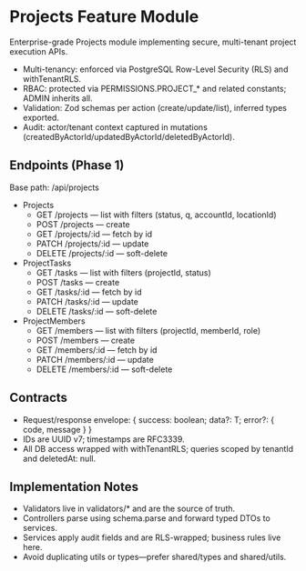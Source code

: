 # Projects Feature Module

Enterprise-grade Projects module implementing secure, multi-tenant project execution APIs.

- Multi-tenancy: enforced via PostgreSQL Row-Level Security (RLS) and withTenantRLS.
- RBAC: protected via PERMISSIONS.PROJECT_* and related constants; ADMIN inherits all.
- Validation: Zod schemas per action (create/update/list), inferred types exported.
- Audit: actor/tenant context captured in mutations (createdByActorId/updatedByActorId/deletedByActorId).

## Endpoints (Phase 1)

Base path: /api/projects

- Projects
  - GET /projects — list with filters (status, q, accountId, locationId)
  - POST /projects — create
  - GET /projects/:id — fetch by id
  - PATCH /projects/:id — update
  - DELETE /projects/:id — soft-delete
- ProjectTasks
  - GET /tasks — list with filters (projectId, status)
  - POST /tasks — create
  - GET /tasks/:id — fetch by id
  - PATCH /tasks/:id — update
  - DELETE /tasks/:id — soft-delete
- ProjectMembers
  - GET /members — list with filters (projectId, memberId, role)
  - POST /members — create
  - GET /members/:id — fetch by id
  - PATCH /members/:id — update
  - DELETE /members/:id — soft-delete

## Contracts

- Request/response envelope: { success: boolean; data?: T; error?: { code, message } }
- IDs are UUID v7; timestamps are RFC3339.
- All DB access wrapped with withTenantRLS; queries scoped by tenantId and deletedAt: null.

## Implementation Notes

- Validators live in validators/* and are the source of truth.
- Controllers parse using schema.parse and forward typed DTOs to services.
- Services apply audit fields and are RLS-wrapped; business rules live here.
- Avoid duplicating utils or types—prefer shared/types and shared/utils.
